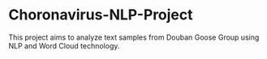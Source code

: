 # Choronavirus-NLP-Project
This project aims to analyze text samples from Douban Goose Group using NLP and Word Cloud technology.
